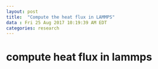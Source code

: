 ```yaml
---
layout: post
title:  "Compute the heat flux in LAMMPS"
data : Fri 25 Aug 2017 10:19:39 AM EDT
categories: research
---
```

# compute heat flux in lammps

